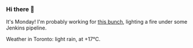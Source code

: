 ### Hi there :wave:

It's Monday! I'm probably working for [this bunch](https://github.com/kohofinancial), lighting a fire under some Jenkins pipeline.

Weather in Toronto: light rain, at +17°C.
